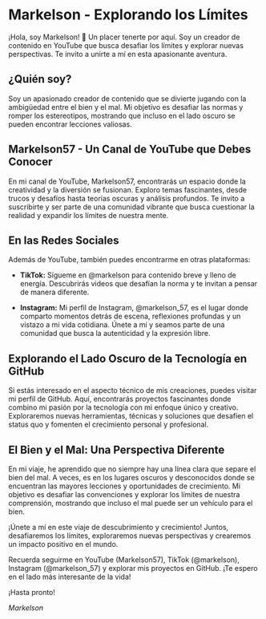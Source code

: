 # Markelson - Explorando los Límites

¡Hola, soy Markelson! 👋 Un placer tenerte por aquí. Soy un creador de contenido en YouTube que busca desafiar los límites y explorar nuevas perspectivas. Te invito a unirte a mí en esta apasionante aventura.

## ¿Quién soy?

Soy un apasionado creador de contenido que se divierte jugando con la ambigüedad entre el bien y el mal. Mi objetivo es desafiar las normas y romper los estereotipos, mostrando que incluso en el lado oscuro se pueden encontrar lecciones valiosas.

## Markelson57 - Un Canal de YouTube que Debes Conocer

En mi canal de YouTube, Markelson57, encontrarás un espacio donde la creatividad y la diversión se fusionan. Exploro temas fascinantes, desde trucos y desafíos hasta teorías oscuras y análisis profundos. Te invito a suscribirte y ser parte de una comunidad vibrante que busca cuestionar la realidad y expandir los límites de nuestra mente.

## En las Redes Sociales

Además de YouTube, también puedes encontrarme en otras plataformas:

- **TikTok:** Sígueme en @markelson para contenido breve y lleno de energía. Descubrirás videos que desafían la norma y te invitan a pensar de manera diferente.

- **Instagram:** Mi perfil de Instagram, @markelson_57, es el lugar donde comparto momentos detrás de escena, reflexiones profundas y un vistazo a mi vida cotidiana. Únete a mí y seamos parte de una comunidad que busca la autenticidad y la expresión libre.

## Explorando el Lado Oscuro de la Tecnología en GitHub

Si estás interesado en el aspecto técnico de mis creaciones, puedes visitar mi perfil de GitHub. Aquí, encontrarás proyectos fascinantes donde combino mi pasión por la tecnología con mi enfoque único y creativo. Exploraremos nuevas herramientas, técnicas y soluciones que desafíen el status quo y fomenten el crecimiento personal y profesional.

## El Bien y el Mal: Una Perspectiva Diferente

En mi viaje, he aprendido que no siempre hay una línea clara que separe el bien del mal. A veces, es en los lugares oscuros y desconocidos donde se encuentran las mayores lecciones y oportunidades de crecimiento. Mi objetivo es desafiar las convenciones y explorar los límites de nuestra comprensión, mostrando que incluso el mal puede ser un vehículo para el bien.

¡Únete a mí en este viaje de descubrimiento y crecimiento! Juntos, desafiaremos los límites, exploraremos nuevas perspectivas y crearemos un impacto positivo en el mundo.

Recuerda seguirme en YouTube (Markelson57), TikTok (@markelson), Instagram (@markelson_57) y explorar mis proyectos en GitHub. ¡Te espero en el lado más interesante de la vida!

¡Hasta pronto!

*Markelson*

